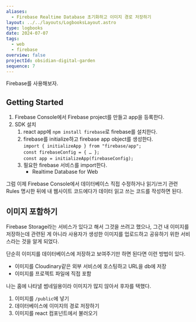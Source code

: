 ```yaml
---
aliases:
  - Firebase Realtime Database 초기화하고 이미지 경로 저장하기
layout: ../../layouts/LogbooksLayout.astro
type: logbooks
date: 2024-07-07
tags:
  - web
  - firebase
overview: false
projectId: obsidian-digital-garden
sequence: 7
---
```

Firebase를 사용해보자.
## Getting Started
1. Firebase Console에서 Firebase project를 만들고 app을 등록한다.
2. SDK 설치
	1. react app에 `npm install firebase`로 firebase를 설치한다.
	2. firebase를 initialize하고 firebase app object를 생성한다.  
		`import { initializeApp } from "firebase/app";`  
		`const firebaseConfig = { … };`  
		`const app = initializeApp(firebaseConfig);`
	3. 필요한 firebase 서비스를 import한다.
		- Realtime Database for Web

그럼 이제 Firebase Console에서 데이터베이스 직접 수정하거나 읽기/쓰기 관련 Rules 명시한 뒤에 내 웹사이트 코드에다가 데이터 읽고 쓰는 코드를 작성하면 된다.

## 이미지 포함하기
Firebase Storage라는 서비스가 있다고 해서 그것을 쓰려고 했으나, 그건 내 이미지를 저장하는데 관련된 게 아니라 사용자가 생성한 이미지를 업로드하고 공유하기 위한 서비스라는 것을 알게 되었다.

단순히 이미지를 데이터베이스에 저장하고 보여주기만 하면 된다면 이런 방법이 있다.
- 이미지를 Cloudinary같은 외부 서비스에 호스팅하고 URL을 db에 저장
- 이미지를 프로젝트 파일에 직접 포함

나는 홈에 나타낼 썸네일용이라 이미지가 많지 않아서 후자를 택했다.
1. 이미지를 `/public`에 넣기
2. 데이터베이스에 이미지의 경로 저장하기
3. 이미지를 react 컴포넌트에서 불러오기